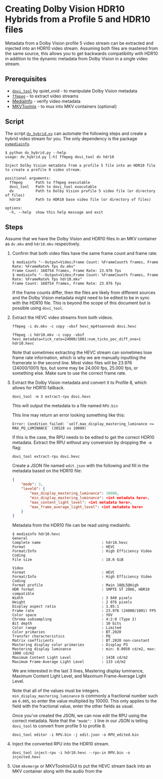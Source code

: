 # Creating Dolby Vision HDR10 Hybrids from a Profile 5 and HDR10 files
Metadata from a Dolby Vision profile 5 video stream can be extracted and injected into an HDR10 video stream.
Assuming both files are mastered from the same source, this allows you to get backwards compatibility with HDR10 in addition to the dynamic metadata from Dolby Vision in a single video stream.

## Prerequisites
- [`dovi_tool`](https://github.com/quietvoid/dovi_tool) by quiet_void - to manipulate Dolby Vision metadata
- [`ffmpeg`](https://ffmpeg.org/) - to extract video streams
- [MediaInfo](https://mediaarea.net/en/MediaInfo) - verify video metadata
- [MKVToolnix](https://mkvtoolnix.download/) - to mux into MKV containers (optional)

## Script
The script [`dv_hybrid.py`](dv_hybrid.py) can automate the following steps and create a hybrid video stream for you.
The only dependency is the package [`pymediainfo`](https://pypi.org/project/pymediainfo/).

```console
$ python dv_hybrid.py --help
usage: dv_hybrid.py [-h] ffmpeg dovi_tool dv hdr10

Inject Dolby Vision metadata from a profile 5 file into an HDR10 file to create a profile 8 video stream.

positional arguments:
  ffmpeg      Path to ffmpeg executable
  dovi_tool   Path to dovi_tool executable
  dv          Path to Dolby Vision profile 5 video file (or directory of files)
  hdr10       Path to HDR10 base video file (or directory of files)

options:
  -h, --help  show this help message and exit
```

## Steps
Assume that we have the Dolby Vision and HDR10 files in an MKV container as `dv.mkv` and `hdr10.mkv` respectively.

1. Confirm that both video files have the same frame count and frame rate.
    ```console
    $ mediainfo "--Output=Video;Frame Count: %FrameCount% frames, Frame Rate: %FrameRate% fps dv.mkv"
    Frame Count: 160754 frames, Frame Rate: 23.976 fps
    $ mediainfo "--Output=Video;Frame Count: %FrameCount% frames, Frame Rate: %FrameRate% fps hdr10.mkv"
    Frame Count: 160754 frames, Frame Rate: 23.976 fps
    ```

    If the frame counts differ, then the files are likely from different sources and the Dolby Vision metadata might need to be edited to be in sync with the HDR10 file. This is beyond the scope of this document but is possible using `dovi_tool`.

2. Extract the HEVC video streams from both videos.
    ```console
    ffmpeg -i dv.mkv -c copy -vbsf hevc_mp4toannexb dovi.hevc
    ```
    ```console
    ffmpeg -i hdr10.mkv -c copy -vbsf hevc_metadata=tick_rate=24000/1001:num_ticks_poc_diff_one=1 hdr10.hevc
    ```
    Note that sometimes extracting the HEVC stream can sometimes lose frame rate information, which is why we are manually inputting the framerate in the second line.
    Most video files will be 23.976 (24000/1001) fps, but some may be 24.000 fps, 25.000 fps, or something else.
    Make sure to use the correct frame rate.

3. Extract the Dolby Vision metadata and convert it to Profile 8, which allows for HDR10 fallback.
    ```console
    dovi_tool -m 3 extract-rpu dovi.hevc
    ```
    This will output the metadata to a file named `RPU.bin`

    This line may return an error looking something like this:

    ```
    Error: Condition failed: `self.max_display_mastering_luminance <= MAX_PQ_LUMINANCE` (38528 vs 10000)
    ```

    If this is the case, the RPU needs to be edited to get the correct HDR10 metadata.
    Extract the RPU without any conversion by dropping the `-m` flag:

    ```
    dovi_tool extract-rpu dovi.hevc
    ```

    Create a JSON file named `edit.json` with the following and fill in the metadata based on the HDR10 file:

    ```json
    {
        "mode": 3,
        "level6": {
            "max_display_mastering_luminance": 10000,
            "min_display_mastering_luminance": <int metadata here>,
            "max_content_light_level": <int metadata here>,
            "max_frame_average_light_level": <int metadata here>
        }
    }
    ```
    Metadata from the HDR10 file can be read using mediainfo.

    ```console
    $ mediainfo hdr10.hevc
    General
    Complete name                            : hdr10.hevc
    Format                                   : HEVC
    Format/Info                              : High Efficiency Video Coding
    File size                                : 18.6 GiB

    Video
    Format                                   : HEVC
    Format/Info                              : High Efficiency Video Coding
    Format profile                           : Main 10@L5@High
    HDR format                               : SMPTE ST 2086, HDR10 compatible
    Width                                    : 3 840 pixels
    Height                                   : 2 076 pixels
    Display aspect ratio                     : 1.85:1
    Frame rate                               : 23.976 (24000/1001) FPS
    Color space                              : YUV
    Chroma subsampling                       : 4:2:0 (Type 2)
    Bit depth                                : 10 bits
    Color range                              : Limited
    Color primaries                          : BT.2020
    Transfer characteristics                 : PQ
    Matrix coefficients                      : BT.2020 non-constant
    Mastering display color primaries        : Display P3
    Mastering display luminance              : min: 0.0050 cd/m2, max: 1000 cd/m2
    Maximum Content Light Level              : 1438 cd/m2
    Maximum Frame-Average Light Level        : 133 cd/m2
    ```

    We are interested in the last 3 lines, Mastering display luminance, Maximum Content Light Level, and Maximum Frame-Average Light Level.
    
    Note that all of the values must be integers. `min_display_mastering_luminance` is commonly a fractional number such as `0.005`, so enter the value multiplied by 10000. This only applies to the field with the fractional value, enter the other fields as usual.

    Once you've created the JSON, we can now edit the RPU using the correct metadata. Note that the `"mode": 3` line in our JSON is telling `dovi_tool` to convert from profile 5 to profile 8.

    ```
    dovi_tool editor -i RPU.bin -j edit.json -o RPU_edited.bin
    ```

4. Inject the converted RPU into the HDR10 stream.
    ```console
    dovi_tool inject-rpu -i hdr10.hevc --rpu-in RPU.bin -o injected.hevc
    ```
5. Use `mkvmerge` or MKVToolnixGUI to put the HEVC stream back into an MKV container along with the audio from the 
